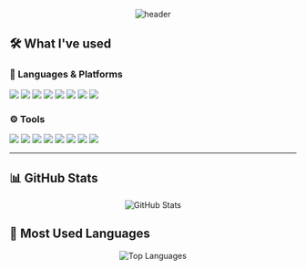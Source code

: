 <p align="center">
  <img src="https://capsule-render.vercel.app/api?type=waving&color=gradient&customColorList=0:ADD8E6,30:B2DFEE,60:AFEEEE,100:E0FFFF&height=200&section=header&text=Welcome%20to%20Sangyeon's%20GitHub!&fontSize=40&fontAlignY=35&descAlignY=60&descAlign=70" alt="header" />
</p>

## 🛠 What I've used

### 📌 Languages & Platforms
<p align="left">
  <img src="https://img.shields.io/badge/C-00599C?style=flat&logo=c&logoColor=white"/>
  <img src="https://img.shields.io/badge/Java-007396?style=flat&logo=java&logoColor=white"/>
  <img src="https://img.shields.io/badge/Python 3-3776AB?style=flat&logo=python&logoColor=white"/>
  <img src="https://img.shields.io/badge/CSS3-1572B6?style=flat&logo=css3&logoColor=white"/>
  <img src="https://img.shields.io/badge/JavaScript-F7DF1E?style=flat&logo=javascript&logoColor=black"/>
  <img src="https://img.shields.io/badge/HTML5-E34F26?style=flat&logo=html5&logoColor=white"/>
  <img src="https://img.shields.io/badge/MySQL-4479A1?style=flat&logo=mysql&logoColor=white"/>
  <img src="https://img.shields.io/badge/Windows-0078D6?style=flat&logo=windows&logoColor=white"/>
</p>

### ⚙️ Tools
<p align="left">
  <img src="https://img.shields.io/badge/Eclipse-2C2255?style=flat&logo=eclipse&logoColor=white"/>
  <img src="https://img.shields.io/badge/Visual Studio Code-007ACC?style=flat&logo=visualstudiocode&logoColor=white"/>
  <img src="https://img.shields.io/badge/Visual Studio-5C2D91?style=flat&logo=visualstudio&logoColor=white"/>
  <img src="https://img.shields.io/badge/PyCharm-000000?style=flat&logo=pycharm&logoColor=white"/>
  <img src="https://img.shields.io/badge/Notion-000000?style=flat&logo=notion&logoColor=white"/>
  <img src="https://img.shields.io/badge/Figma-F24E1E?style=flat&logo=figma&logoColor=white"/>
  <img src="https://img.shields.io/badge/GitHub-181717?style=flat&logo=github&logoColor=white"/>
  <img src="https://img.shields.io/badge/Slack-4A154B?style=flat&logo=slack&logoColor=white"/>
</p>

---

## 📊 GitHub Stats

<p align="center">
  <img src="https://github-readme-stats.vercel.app/api?username=sangyeon08&show_icons=true&theme=radical" alt="GitHub Stats" />
</p>

## 📌 Most Used Languages

<p align="center">
  <img src="https://github-readme-stats.vercel.app/api/top-langs/?username=sangyeon08&layout=compact&theme=radical" alt="Top Languages" />
</p>
